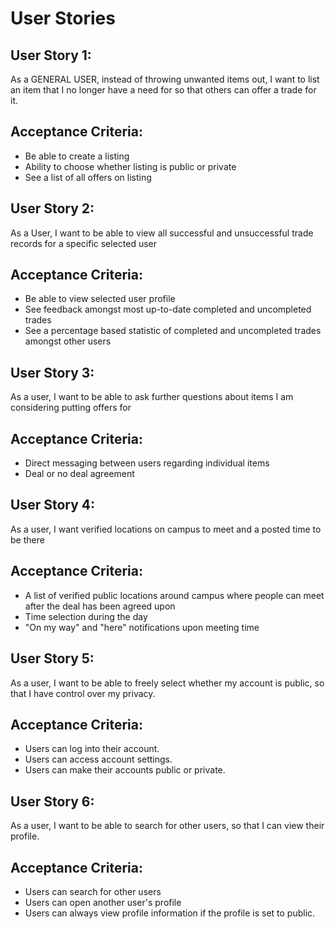 # User Stories

<!--
Please use the following format:

USER STORY: AS A {user/persona}, [INSTEAD OF {current condition}] I WANT TO {action} [IN {mode} TIME | IN {differentiating performance units} TO {utility performance units} [SO THAT {value or justification}] [NO LATER THAN {best by date}]

ACCEPTANCE CRITERIA: {bulleted list of:  [GIVEN { condition}] [WHEN {something happens}] {required outcome}}

* Capitalized text is required verbatim
* [square brackets mean optional]
* {curly brackets describe what to write}

-->

## User Story 1:
As a GENERAL USER, instead of throwing unwanted items out, I want to list an item that I no longer have a need for so that others can offer a trade for it.

## Acceptance Criteria:
* Be able to create a listing
* Ability to choose whether listing is public or private
* See a list of all offers on listing

## User Story 2:
As a User, I want to be able to view all successful and unsuccessful trade records for a specific selected user

## Acceptance Criteria:
* Be able to view selected user profile
* See feedback amongst most up-to-date completed and uncompleted trades
* See a percentage based statistic of completed and uncompleted trades amongst other users

## User Story 3:
As a user, I want to be able to ask further questions about items I am considering putting offers for

## Acceptance Criteria:
* Direct messaging between users regarding individual items
* Deal or no deal agreement

## User Story 4:
As a user, I want verified locations on campus to meet and a posted time to be there

## Acceptance Criteria:
* A list of verified public locations around campus where people can meet after the deal has been agreed upon
* Time selection during the day
* "On my way" and "here" notifications upon meeting time

## User Story 5:
As a user, I want to be able to freely select whether my account is public, so that I have control over my privacy.

## Acceptance Criteria:
* Users can log into their account.
* Users can access account settings.
* Users can make their accounts public or private.


## User Story 6:
As a user, I want to be able to search for other users, so that I can view their profile.

## Acceptance Criteria:
* Users can search for other users
* Users can open another user's profile
* Users can always view profile information if the profile is set to public.
